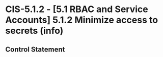 # CIS-5.1.2 - \[5.1 RBAC and Service Accounts\] 5.1.2 Minimize access to secrets (info)

## Control Statement
